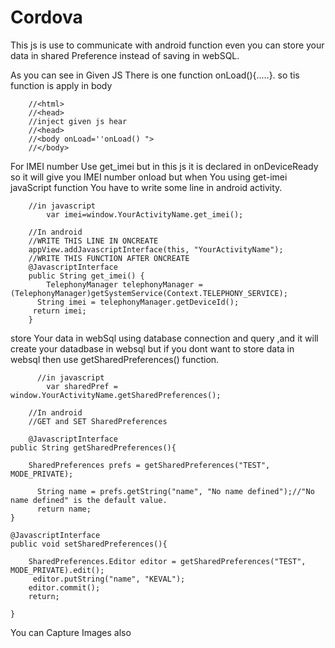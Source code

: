 # Cordova
This js is use to communicate with android function even you can store your data in shared Preference instead of saving in webSQL. 

As you can see in Given JS There is one function onLoad(){.....}.
so tis function is apply in body 
		
		
		
		//<html>
		//<head>
		//inject given js hear 
		//<head>
		//<body onLoad=''onLoad() ">
		//</body>
		
		


For IMEI number Use get_imei but in this js it is declared in onDeviceReady so it will give you IMEI number onload
but when You using get-imei javaScript function You have to write some  line in android activity.


		//in javascript
			var imei=window.YourActivityName.get_imei();

		//In android
		//WRITE THIS LINE IN ONCREATE
		appView.addJavascriptInterface(this, "YourActivityName"); 
 		//WRITE THIS FUNCTION AFTER ONCREATE
		@JavascriptInterface
		public String get_imei() {
       		TelephonyManager telephonyManager =(TelephonyManager)getSystemService(Context.TELEPHONY_SERVICE);
		  String imei = telephonyManager.getDeviceId();
		 return imei;    
		}



store Your data in webSql using  database connection and query  ,and it will create your datadbase in websql
but if you dont want to store data in websql then use getSharedPreferences() function.
	 	 
	 	 
	 	  //in javascript
			var sharedPref = window.YourActivityName.getSharedPreferences();

		//In android
		//GET and SET SharedPreferences
	
		@JavascriptInterface
	public String getSharedPreferences(){
	 
		SharedPreferences prefs = getSharedPreferences("TEST", MODE_PRIVATE); 
		
		  String name = prefs.getString("name", "No name defined");//"No name defined" is the default value.
		  return name;    
	}
	
	@JavascriptInterface
	public void setSharedPreferences(){
	 
		SharedPreferences.Editor editor = getSharedPreferences("TEST", MODE_PRIVATE).edit();
		 editor.putString("name", "KEVAL");
		editor.commit();
		return;
		
	}
	
You can Capture Images also
	
	


